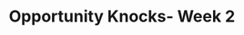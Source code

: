 ---
title: Opportunity Knocks- Week 2
link: https://s3.amazonaws.com/podcast.lifestonechurch.net/2015-03-15.mp3
podcastLength: 00:51:33
speaker: Pastor Ben Helton
description: Opportunity Knocks Series
vimeoId: 122257929
---